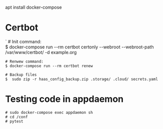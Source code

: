 apt install docker-compose


# Certbot
`
    # Init command:     
    $ docker-compose run --rm  certbot certonly --webroot --webroot-path /var/www/certbot/ -d example.org
    
    # Renwew command: 
    $ docker-compose run --rm certbot renew

    # Backup files
    $  sudo zip -r haas_config_backup.zip .storage/ .cloud/ secrets.yaml

# Testing code in appdaemon

    # sudo docker-compose exec appdaemon sh
    # cd /conf
    # pytest
